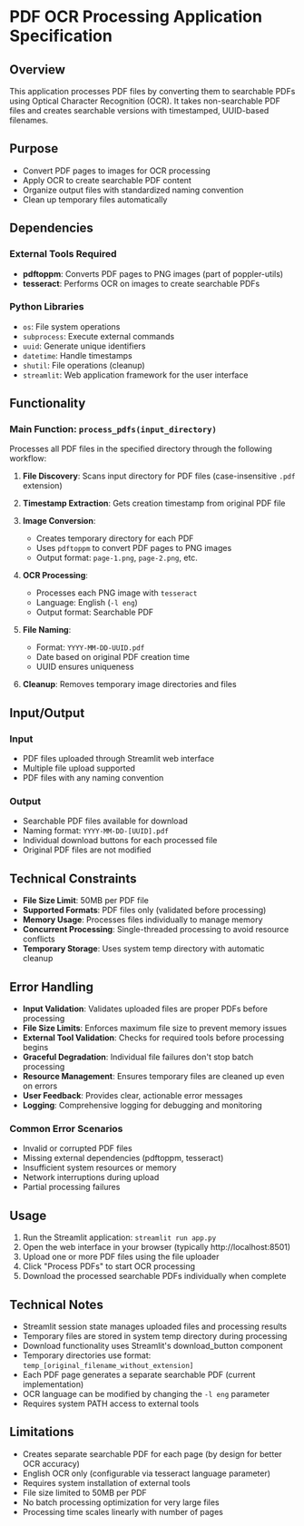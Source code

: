 # PDF OCR Processing Application Specification

## Overview
This application processes PDF files by converting them to searchable PDFs using Optical Character Recognition (OCR). It takes non-searchable PDF files and creates searchable versions with timestamped, UUID-based filenames.

## Purpose
- Convert PDF pages to images for OCR processing
- Apply OCR to create searchable PDF content
- Organize output files with standardized naming convention
- Clean up temporary files automatically

## Dependencies
### External Tools Required
- **pdftoppm**: Converts PDF pages to PNG images (part of poppler-utils)
- **tesseract**: Performs OCR on images to create searchable PDFs

### Python Libraries
- `os`: File system operations
- `subprocess`: Execute external commands
- `uuid`: Generate unique identifiers
- `datetime`: Handle timestamps
- `shutil`: File operations (cleanup)
- `streamlit`: Web application framework for the user interface

## Functionality

### Main Function: `process_pdfs(input_directory)`
Processes all PDF files in the specified directory through the following workflow:

1. **File Discovery**: Scans input directory for PDF files (case-insensitive `.pdf` extension)

2. **Timestamp Extraction**: Gets creation timestamp from original PDF file

3. **Image Conversion**: 
   - Creates temporary directory for each PDF
   - Uses `pdftoppm` to convert PDF pages to PNG images
   - Output format: `page-1.png`, `page-2.png`, etc.

4. **OCR Processing**:
   - Processes each PNG image with `tesseract`
   - Language: English (`-l eng`)
   - Output format: Searchable PDF

5. **File Naming**: 
   - Format: `YYYY-MM-DD-UUID.pdf`
   - Date based on original PDF creation time
   - UUID ensures uniqueness

6. **Cleanup**: Removes temporary image directories and files

## Input/Output

### Input
- PDF files uploaded through Streamlit web interface
- Multiple file upload supported
- PDF files with any naming convention

### Output
- Searchable PDF files available for download
- Naming format: `YYYY-MM-DD-[UUID].pdf`
- Individual download buttons for each processed file
- Original PDF files are not modified

## Technical Constraints
- **File Size Limit**: 50MB per PDF file
- **Supported Formats**: PDF files only (validated before processing)
- **Memory Usage**: Processes files individually to manage memory
- **Concurrent Processing**: Single-threaded processing to avoid resource conflicts
- **Temporary Storage**: Uses system temp directory with automatic cleanup

## Error Handling
- **Input Validation**: Validates uploaded files are proper PDFs before processing
- **File Size Limits**: Enforces maximum file size to prevent memory issues
- **External Tool Validation**: Checks for required tools before processing begins
- **Graceful Degradation**: Individual file failures don't stop batch processing
- **Resource Management**: Ensures temporary files are cleaned up even on errors
- **User Feedback**: Provides clear, actionable error messages
- **Logging**: Comprehensive logging for debugging and monitoring

### Common Error Scenarios
- Invalid or corrupted PDF files
- Missing external dependencies (pdftoppm, tesseract)
- Insufficient system resources or memory
- Network interruptions during upload
- Partial processing failures

## Usage
1. Run the Streamlit application: `streamlit run app.py`
2. Open the web interface in your browser (typically http://localhost:8501)
3. Upload one or more PDF files using the file uploader
4. Click "Process PDFs" to start OCR processing
5. Download the processed searchable PDFs individually when complete

## Technical Notes
- Streamlit session state manages uploaded files and processing results
- Temporary files are stored in system temp directory during processing
- Download functionality uses Streamlit's download_button component
- Temporary directories use format: `temp_[original_filename_without_extension]`
- Each PDF page generates a separate searchable PDF (current implementation)
- OCR language can be modified by changing the `-l eng` parameter
- Requires system PATH access to external tools

## Limitations
- Creates separate searchable PDF for each page (by design for better OCR accuracy)
- English OCR only (configurable via tesseract language parameter)
- Requires system installation of external tools
- File size limited to 50MB per PDF
- No batch processing optimization for very large files
- Processing time scales linearly with number of pages
